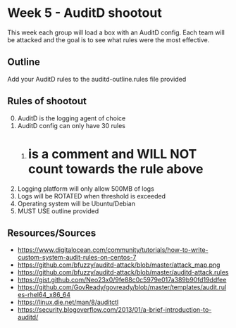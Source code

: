 # Week 5 - AuditD shootout
This week each group will load a box with an AuditD config. Each team will be attacked and the goal is to see what rules were the most effective.

## Outline
Add your AuditD rules to the auditd-outline.rules file provided

## Rules of shootout
0. AuditD is the logging agent of choice
0. AuditD config can only have 30 rules
    1. # is a comment and WILL NOT count towards the rule above
0. Logging platform will only allow 500MB of logs
0. Logs will be ROTATED when threshold is exceeded
0. Operating system will be Ubuntu/Debian
0. MUST USE outline provided

## Resources/Sources
* https://www.digitalocean.com/community/tutorials/how-to-write-custom-system-audit-rules-on-centos-7
* https://github.com/bfuzzy/auditd-attack/blob/master/attack_map.png
* https://github.com/bfuzzy/auditd-attack/blob/master/auditd-attack.rules
* https://gist.github.com/Neo23x0/9fe88c0c5979e017a389b90fd19ddfee
* https://github.com/GovReady/govready/blob/master/templates/audit.rules-rhel64_x86_64
* https://linux.die.net/man/8/auditctl
* https://security.blogoverflow.com/2013/01/a-brief-introduction-to-auditd/